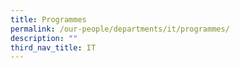 ```yaml
---
title: Programmes
permalink: /our-people/departments/it/programmes/
description: ""
third_nav_title: IT
---
```

